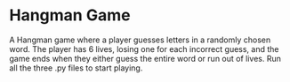 # Hangman Game

A Hangman game where a player guesses letters in a randomly chosen word. The player has 6 lives, losing one for each incorrect guess, and the game ends when they either guess the entire word or run out of lives. Run all the three .py files to start playing.
